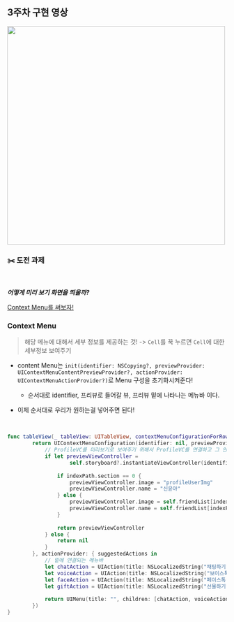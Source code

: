 ## 3주차 구현 영상
<img height="500" src="https://user-images.githubusercontent.com/55099365/116346020-47185c80-a824-11eb-91ff-4eb606087e0d.gif"></img>

### ✂️ 도전 과제

<br/>

_**어떻게 미리 보기 화면을 띄울까?**_
<br/>

[Context Menu를 써보자!](https://developer.apple.com/documentation/uikit/uicontextmenuconfiguration)


### Context Menu

> 해당 메뉴에 대해서 세부 정보를 제공하는 것! -> `Cell`를 꾹 누르면 `Cell`에 대한 세부정보 보여주기

- content Menu는 `init(identifier: NSCopying?, previewProvider: UIContextMenuContentPreviewProvider?, actionProvider: UIContextMenuActionProvider?)`로 Menu 구성을 초기화시켜준다!
  - 순서대로 identifier, 프리뷰로 들어갈 뷰, 프리뷰 밑에 나타나는 메뉴바 이다.

- 이제 순서대로 우리가 원하는걸 넣어주면 된다!

<br/>

```swift
func tableView(_ tableView: UITableView, contextMenuConfigurationForRowAt indexPath: IndexPath, point: CGPoint) -> UIContextMenuConfiguration? {
        return UIContextMenuConfiguration(identifier: nil, previewProvider:{
            // ProfileVC를 미리보기로 보여주기 위해서 ProfileVC를 연결하고 그 안에 들어갈 image, name를 section별로 지정
            if let previewViewController =
                    self.storyboard?.instantiateViewController(identifier:"ProfileVC") as? ProfileVC {
                
                if indexPath.section == 0 {
                    previewViewController.image = "profileUserImg"
                    previewViewController.name = "신윤아"
                } else {
                    previewViewController.image = self.friendList[indexPath.row].image
                    previewViewController.name = self.friendList[indexPath.row].userName
                }
                
                return previewViewController
            } else {
                return nil
            }
        }, actionProvider: { suggestedActions in
            // 밑에 연결되는 메뉴바
            let chatAction = UIAction(title: NSLocalizedString("채팅하기", comment: ""), image: UIImage(systemName: "message")) { action in }
            let voiceAction = UIAction(title: NSLocalizedString("보이스톡", comment: ""), image: UIImage(systemName: "phone")) { action in }
            let faceAction = UIAction(title: NSLocalizedString("페이스톡", comment: ""), image: UIImage(systemName: "video")) { action in }
            let giftAction = UIAction(title: NSLocalizedString("선물하기", comment: ""), image: UIImage(systemName: "gift")) { action in }
            
            return UIMenu(title: "", children: [chatAction, voiceAction, faceAction, giftAction])
        })
}
```
